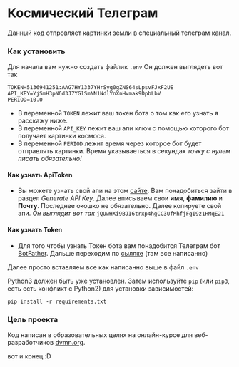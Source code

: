 # Космический Телеграм

Данный код отпровляет картинки земли в специальный телеграм канал.

### Как установить

Для начала вам нужно создать файлик `.env` Он должен выглядеть вот так
```
TOKEN=5136941251:AAG7HY1337YHrSyg0gZNS64sLрsvFJxF2UE
API_KEY=YjSmH3pN6d3J7YGlSmNN1NdlYnXnHvmak9DpbLbV
PERIOD=10.0
```
+ В переменной `TOKEN` лежит ваш токен бота о том как его узнать я расскажу ниже.
+ В переменной `API_KEY` лежит ваш апи ключ с помощью которого бот получает картинки космоса.
+ В переменной `PERIOD` лежит время через которое бот будет отправлять картинки. Время указываеться в секундах _точку с нулем писать обязательно!_

#### Как узнать ApiToken
- Вы можете узнать свой апи на этом [сайте](https://api.nasa.gov/#apod).
Вам понадобиться зайти в раздел *Generate API Key*. Далее вписываем свои **имя**, **фамилию** и **Почту**. 
Последнее окошко не обязательно.
Далее копируете свой апи. *Он выглядит вот так*
`jQUwHXi9BJI6trxp4hgCC3UfMhfjFgI9z1HMqE21`

#### Как узнать Token
- Для того чтобы узнать Токен бота вам понадобится Телеграм бот [BotFather](https://t.me/BotFather).
Дальше переходим по [сыллке](https://way23.ru/%D1%80%D0%B5%D0%B3%D0%B8%D1%81%D1%82%D1%80%D0%B0%D1%86%D0%B8%D1%8F-%D0%B1%D0%BE%D1%82%D0%B0-%D0%B2-telegram.html) (там все написанно) 

Далее просто вставляем все как написанно выше в файл `.env`

Python3 должен быть уже установлен. 
Затем используйте `pip` (или `pip3`, есть есть конфликт с Python2) для установки зависимостей:
```
pip install -r requirements.txt
```

### Цель проекта

Код написан в образовательных целях на онлайн-курсе для веб-разработчиков [dvmn.org](https://dvmn.org/).

вот и конец :D

